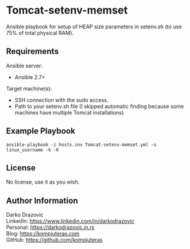 Tomcat-setenv-memset
=========
Ansible playbook for setup of HEAP size parameters in setenv.sh (to use 75% of total physical RAM).

Requirements
------------
Ansible server:
- Ansible 2.7+

Target machine(s):
- SSH connection with the sudo access.
- Path to your setenv.sh file (I skipped automatic finding because some machines have multiple Tomcat installations)

Example Playbook
----------------
`ansible-playbook -i hosts.inv Tomcat-setenv-memset.yml -u linux_username -k -K`

License
-------
No license, use it as you wish.

Author Information
------------------

Darko Drazovic \
LinkedIn: https://www.linkedin.com/in/darkodrazovic \
Personal: https://darkodrazovic.in.rs \
Blog: https://kompjuteras.com \
GitHub: https://github.com/kompjuteras